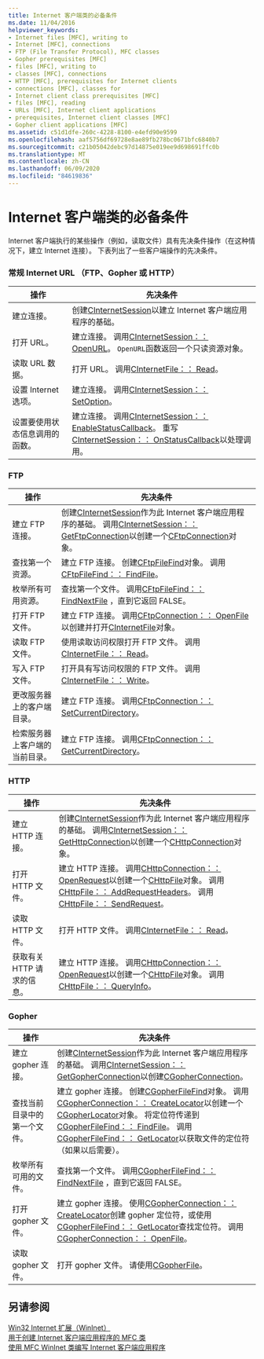 ```yaml
---
title: Internet 客户端类的必备条件
ms.date: 11/04/2016
helpviewer_keywords:
- Internet files [MFC], writing to
- Internet [MFC], connections
- FTP (File Transfer Protocol), MFC classes
- Gopher prerequisites [MFC]
- files [MFC], writing to
- classes [MFC], connections
- HTTP [MFC], prerequisites for Internet clients
- connections [MFC], classes for
- Internet client class prerequisites [MFC]
- files [MFC], reading
- URLs [MFC], Internet client applications
- prerequisites, Internet client classes [MFC]
- Gopher client applications [MFC]
ms.assetid: c51d1dfe-260c-4228-8100-e4efd90e9599
ms.openlocfilehash: aaf5756df69728e8ae89fb278bc0671bfc6840b7
ms.sourcegitcommit: c21b05042debc97d14875e019ee9d698691ffc0b
ms.translationtype: MT
ms.contentlocale: zh-CN
ms.lasthandoff: 06/09/2020
ms.locfileid: "84619836"
---
```

# <a name="prerequisites-for-internet-client-classes"></a>Internet 客户端类的必备条件

Internet 客户端执行的某些操作（例如，读取文件）具有先决条件操作（在这种情况下，建立 Internet 连接）。 下表列出了一些客户端操作的先决条件。

### <a name="general-internet-url-ftp-gopher-or-http"></a>常规 Internet URL （FTP、Gopher 或 HTTP）

|操作|先决条件|
|------------|------------------|
|建立连接。|创建[CInternetSession](reference/cinternetsession-class.md)以建立 Internet 客户端应用程序的基础。|
|打开 URL。|建立连接。 调用[CInternetSession：： OpenURL](reference/cinternetsession-class.md#openurl)。 `OpenURL`函数返回一个只读资源对象。|
|读取 URL 数据。|打开 URL。 调用[CInternetFile：： Read](reference/cinternetfile-class.md#read)。|
|设置 Internet 选项。|建立连接。 调用[CInternetSession：： SetOption](reference/cinternetsession-class.md#setoption)。|
|设置要使用状态信息调用的函数。|建立连接。 调用[CInternetSession：： EnableStatusCallback](reference/cinternetsession-class.md#enablestatuscallback)。 重写[CInternetSession：： OnStatusCallback](reference/cinternetsession-class.md#onstatuscallback)以处理调用。|

### <a name="ftp"></a>FTP

|操作|先决条件|
|------------|------------------|
|建立 FTP 连接。|创建[CInternetSession](reference/cinternetsession-class.md)作为此 Internet 客户端应用程序的基础。 调用[CInternetSession：： GetFtpConnection](reference/cinternetsession-class.md#getftpconnection)以创建一个[CFtpConnection](reference/cftpconnection-class.md)对象。|
|查找第一个资源。|建立 FTP 连接。 创建[CFtpFileFind](reference/cftpfilefind-class.md)对象。 调用[CFtpFileFind：： FindFile](reference/cftpfilefind-class.md#findfile)。|
|枚举所有可用资源。|查找第一个文件。 调用[CFtpFileFind：： FindNextFile](reference/cftpfilefind-class.md#findnextfile) ，直到它返回 FALSE。|
|打开 FTP 文件。|建立 FTP 连接。 调用[CFtpConnection：： OpenFile](reference/cftpconnection-class.md#openfile)以创建并打开[CInternetFile](reference/cinternetfile-class.md)对象。|
|读取 FTP 文件。|使用读取访问权限打开 FTP 文件。 调用[CInternetFile：： Read](reference/cinternetfile-class.md#read)。|
|写入 FTP 文件。|打开具有写访问权限的 FTP 文件。 调用[CInternetFile：： Write](reference/cinternetfile-class.md#write)。|
|更改服务器上的客户端目录。|建立 FTP 连接。 调用[CFtpConnection：： SetCurrentDirectory](reference/cftpconnection-class.md#setcurrentdirectory)。|
|检索服务器上客户端的当前目录。|建立 FTP 连接。 调用[CFtpConnection：： GetCurrentDirectory](reference/cftpconnection-class.md#getcurrentdirectory)。|

### <a name="http"></a>HTTP

|操作|先决条件|
|------------|------------------|
|建立 HTTP 连接。|创建[CInternetSession](reference/cinternetsession-class.md)作为此 Internet 客户端应用程序的基础。 调用[CInternetSession：： GetHttpConnection](reference/cinternetsession-class.md#gethttpconnection)以创建一个[CHttpConnection](reference/chttpconnection-class.md)对象。|
|打开 HTTP 文件。|建立 HTTP 连接。 调用[CHttpConnection：： OpenRequest](reference/chttpconnection-class.md#openrequest)以创建一个[CHttpFile](reference/chttpfile-class.md)对象。 调用[CHttpFile：： AddRequestHeaders](reference/chttpfile-class.md#addrequestheaders)。 调用[CHttpFile：： SendRequest](reference/chttpfile-class.md#sendrequest)。|
|读取 HTTP 文件。|打开 HTTP 文件。 调用[CInternetFile：： Read](reference/cinternetfile-class.md#read)。|
|获取有关 HTTP 请求的信息。|建立 HTTP 连接。 调用[CHttpConnection：： OpenRequest](reference/chttpconnection-class.md#openrequest)以创建一个[CHttpFile](reference/chttpfile-class.md)对象。 调用[CHttpFile：： QueryInfo](reference/chttpfile-class.md#queryinfo)。|

### <a name="gopher"></a>Gopher

|操作|先决条件|
|------------|------------------|
|建立 gopher 连接。|创建[CInternetSession](reference/cinternetsession-class.md)作为此 Internet 客户端应用程序的基础。 调用[CInternetSession：： GetGopherConnection](reference/cinternetsession-class.md#getgopherconnection)以创建[CGopherConnection](reference/cgopherconnection-class.md)。|
|查找当前目录中的第一个文件。|建立 gopher 连接。 创建[CGopherFileFind](reference/cgopherfilefind-class.md)对象。 调用[CGopherConnection：： CreateLocator](reference/cgopherconnection-class.md#createlocator)以创建一个[CGopherLocator](reference/cgopherlocator-class.md)对象。 将定位符传递到[CGopherFileFind：： FindFile](reference/cgopherfilefind-class.md#findfile)。 调用[CGopherFileFind：： GetLocator](reference/cgopherfilefind-class.md#getlocator)以获取文件的定位符（如果以后需要）。|
|枚举所有可用的文件。|查找第一个文件。 调用[CGopherFileFind：： FindNextFile](reference/cgopherfilefind-class.md#findnextfile) ，直到它返回 FALSE。|
|打开 gopher 文件。|建立 gopher 连接。 使用[CGopherConnection：： CreateLocator](reference/cgopherconnection-class.md#createlocator)创建 gopher 定位符，或使用[CGopherFileFind：： GetLocator](reference/cgopherfilefind-class.md#getlocator)查找定位符。 调用[CGopherConnection：： OpenFile](reference/cgopherconnection-class.md#openfile)。|
|读取 gopher 文件。|打开 gopher 文件。 请使用[CGopherFile](reference/cgopherfile-class.md)。|

## <a name="see-also"></a>另请参阅

[Win32 Internet 扩展（WinInet）](win32-internet-extensions-wininet.md)<br/>
[用于创建 Internet 客户端应用程序的 MFC 类](mfc-classes-for-creating-internet-client-applications.md)<br/>
[使用 MFC WinInet 类编写 Internet 客户端应用程序](writing-an-internet-client-application-using-mfc-wininet-classes.md)
